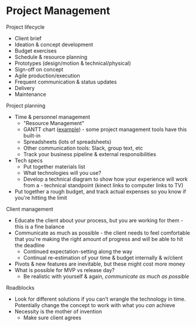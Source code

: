 # Project Management 

Project lifecycle

- Client brief
- Ideation & concept development
- Budget exercises
- Schedule & resource planning
- Prototypes (design/motion & technical/physical)
- Sign-off on concept
- Agile production/execution
- Frequent communication & status updates
- Delivery
- Maintenance

Project planning

- Time & personnel management
  - "Resource Management"
  - GANTT chart ([example](http://ralstonroadcafe.com/wp-content/uploads/2018/11/Gantt-Chart-Dependencies.jpg)) - some project management tools have this built-in
  - Spreadsheets (lots of spreadsheets)
  - Other communication tools: Slack, group text, etc
  - Track your business pipeline & external responsibilities
- Tech specs
  - Put together materials list
  - What technologies will you use?
  - Develop a technical diagram to show how your experience will work from a - technical standpoint (kinect links to computer links to TV) 
- Put together a rough budget, and track actual expenses so you know if you're hitting the limit

Client management

- Educate the client about your process, but you are working for them - this is a fine balance
- Communicate as much as possible - the client needs to feel comfortable that you're making the right amount of progress and will be able to hit the deadline
  - Continued expectation-setting along the way
  - Continual re-estimation of your time & budget internally & w/client
- Pivots & new features are inevitable, but these might cost more money
- What is possible for MVP vs release day? 
  - Be realistic with yourself & again, *communicate as much as possible*

Roadblocks

- Look for different solutions if you can't wrangle the technology in time. Potentially change the concept to work with what you *can* achieve
- Necessity is the mother of invention
  - Make sure client agrees
